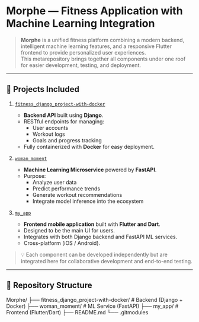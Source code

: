# Morphe — Fitness Application with Machine Learning Integration

> **Morphe** is a unified fitness platform combining a modern backend, intelligent machine learning features, and a responsive Flutter frontend to provide personalized user experiences.  
> This metarepository brings together all components under one roof for easier development, testing, and deployment.

---

## 🧩 Projects Included

1. [`fitness_django_project-with-docker`](fitness_django_project-with-docker)  
   - **Backend API** built using **Django**.
   - RESTful endpoints for managing:
     - User accounts
     - Workout logs
     - Goals and progress tracking
   - Fully containerized with **Docker** for easy deployment.

2. [`woman_moment`](woman_moment)  
   - **Machine Learning Microservice** powered by **FastAPI**.
   - Purpose:
     - Analyze user data
     - Predict performance trends
     - Generate workout recommendations
     - Integrate model inference into the ecosystem

3. [`my_app`](my_app)  
   - **Frontend mobile application** built with **Flutter and Dart**.
   - Designed to be the main UI for users.
   - Integrates with both Django backend and FastAPI ML services.
   - Cross-platform (iOS / Android).

> 💡 Each component can be developed independently but are integrated here for collaborative development and end-to-end testing.

---

## 📁 Repository Structure
Morphe/
├── fitness_django_project-with-docker/ # Backend (Django + Docker)
├── woman_moment/ # ML Service (FastAPI)
├── my_app/ # Frontend (Flutter/Dart)
├── README.md
└── .gitmodules


